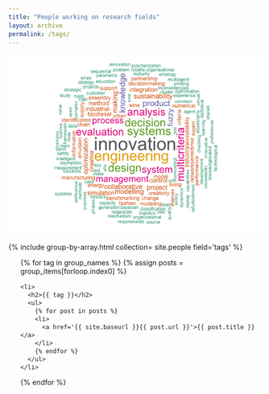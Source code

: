 ```yaml
---
title: "People working on research fields"
layout: archive
permalink: /tags/
---
```



![Keywords ERPI](/assets/images/about/Keywords-ERPI.png)


{% include group-by-array.html collection= site.people field='tags' %}

<ul class="taxonomy__index">
  {% for tag in group_names %}
    {% assign posts = group_items[forloop.index0] %}

    <li>
      <h2>{{ tag }}</h2>
      <ul>
        {% for post in posts %}
        <li>
          <a href='{{ site.baseurl }}{{ post.url }}'>{{ post.title }}</a>
        </li>
        {% endfor %}
      </ul>
    </li>
  {% endfor %}
</ul>

